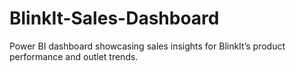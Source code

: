 # BlinkIt-Sales-Dashboard
Power BI dashboard showcasing sales insights for BlinkIt’s product performance and outlet trends.
